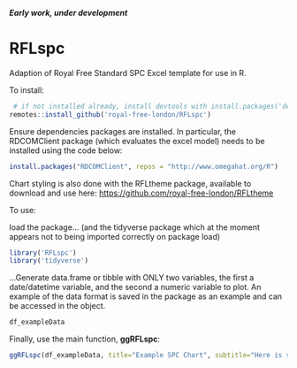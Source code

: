 ***Early work, under development***

# RFLspc
Adaption of Royal Free Standard SPC Excel template for use in R.

To install:
```r
 # if not installed already, install devtools with install.packages('devtools')
remotes::install_github('royal-free-london/RFLspc')
```

Ensure dependencies packages are installed. In particular, the RDCOMClient package (which evaluates the excel model) needs to be installed using the code below:
```r
install.packages("RDCOMClient", repos = "http://www.omegahat.org/R")
```
Chart styling is also done with the RFLtheme package, available to download and use here: https://github.com/royal-free-london/RFLtheme

To use:

load the package... (and the tidyverse package which at the moment appears not to being imported correctly on package load)
```r
library('RFLspc')
library('tidyverse')
```
...Generate data.frame or tibble with ONLY two variables, the first a date/datetime variable, and the second a numeric variable to plot.
An example of the data format is saved in the package as an example and can be accessed in the object.

```r
df_exampleData
```
Finally, use the main function, **ggRFLspc**:
```r
ggRFLspc(df_exampleData, title="Example SPC Chart", subtitle="Here is some example data")
```

